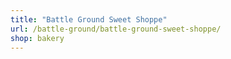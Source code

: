 ```yaml
---
title: "Battle Ground Sweet Shoppe"
url: /battle-ground/battle-ground-sweet-shoppe/
shop: bakery
---
```

